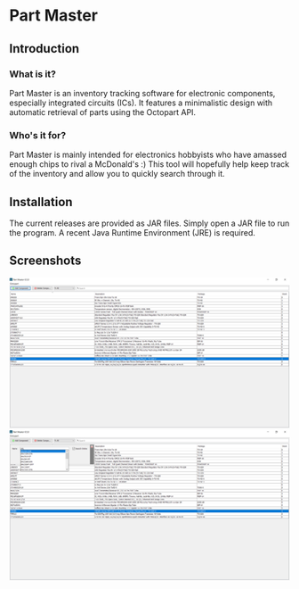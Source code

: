 # Part Master

## Introduction

### What is it?
Part Master is an inventory tracking software for electronic components, especially integrated circuits (ICs). It features a minimalistic design with automatic retrieval of parts using the Octopart API.

### Who's it for?
Part Master is mainly intended for electronics hobbyists who have amassed enough chips to rival a McDonald's :) This tool will hopefully help keep track of the inventory and allow you to quickly search through it.

## Installation
The current releases are provided as JAR files. Simply open a JAR file to run the program. A recent Java Runtime Environment (JRE) is required.

## Screenshots
![Main View](screenshots/01.png)
![Add view with suggestions](screenshots/02.png)